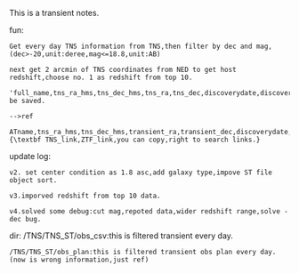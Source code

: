 This is a transient notes.

fun:

    Get every day TNS information from TNS,then filter by dec and mag,(dec>-20,unit:deree,mag<=18.8,unit:AB)

    next get 2 arcmin of TNS coordinates from NED to get host redshift,choose no. 1 as redshift from top 10.

    'full_name,tns_ra_hms,tns_dec_hms,tns_ra,tns_dec,discoverydate,discovery_mag,filter,location,redshift,type,internal_names,host_name,host_ra_hms,host_dec_hms,host_ra,host_dec,host_redshift,host_type,TNS_link,ZTF_link' be saved.

    -->ref

    ATname,tns_ra_hms,tns_dec_hms,transient_ra,transient_dec,discoverydate,discoverymag,filter,location,redshift,type,internal_names,host_name,host_ra_hms,host_dec_hms,host_ra,host_dec,host_redshift,host_type,TNS_link,ZTF_link.
    {\textbf TNS_link,ZTF_link,you can copy,right to search links.}
update log:

    v2. set center condition as 1.8 asc,add galaxy type,impove ST file object sort.

    v3.imporved redshift from top 10 data.

    v4.solved some debug:cut mag,repoted data,wider redshift range,solve - dec bug.

dir:
    /TNS/TNS_ST/obs_csv:this is filtered transient every day.

    /TNS/TNS_ST/obs_plan:this is filtered transient obs plan every day.(now is wrong information,just ref)

